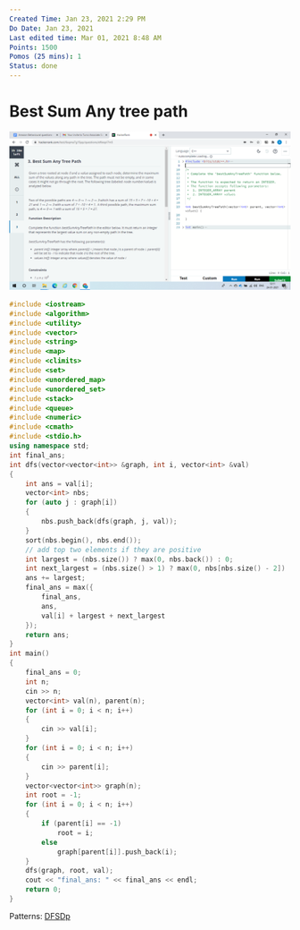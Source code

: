 ```yaml
---
Created Time: Jan 23, 2021 2:29 PM
Do Date: Jan 23, 2021
Last edited time: Mar 01, 2021 8:48 AM
Points: 1500
Pomos (25 mins): 1
Status: done
---
```


# Best Sum Any tree path

![Best%20Sum%20Any%20tree%20path%2060618483423243e89d6081fe5c013b4f/Untitled.png](Best%20Sum%20Any%20tree%20path%2060618483423243e89d6081fe5c013b4f/Untitled.png)
```cpp
#include <iostream>
#include <algorithm>
#include <utility>
#include <vector>
#include <string>
#include <map>
#include <climits>
#include <set>
#include <unordered_map>
#include <unordered_set>
#include <stack>
#include <queue>
#include <numeric>
#include <cmath>
#include <stdio.h>
using namespace std;
int final_ans;
int dfs(vector<vector<int>> &graph, int i, vector<int> &val)
{
	int ans = val[i];
	vector<int> nbs;
	for (auto j : graph[i])
	{
		nbs.push_back(dfs(graph, j, val));
	}
	sort(nbs.begin(), nbs.end());
	// add top two elements if they are positive
	int largest = (nbs.size()) ? max(0, nbs.back()) : 0;
	int next_largest = (nbs.size() > 1) ? max(0, nbs[nbs.size() - 2]) : 0;
	ans += largest;
	final_ans = max({
		final_ans,
		ans,
		val[i] + largest + next_largest
	});
	return ans;
}
int main()
{
	final_ans = 0;
	int n;
	cin >> n;
	vector<int> val(n), parent(n);
	for (int i = 0; i < n; i++)
	{
		cin >> val[i];
	}
	for (int i = 0; i < n; i++)
	{
		cin >> parent[i];
	}
	vector<vector<int>> graph(n);
	int root = -1;
	for (int i = 0; i < n; i++)
	{
		if (parent[i] == -1)
			root = i;
		else
			graph[parent[i]].push_back(i);
	}
	dfs(graph, root, val);
	cout << "final_ans: " << final_ans << endl;
	return 0;
}
```
Patterns: [DFS](DFS.md)[Dp](Dp.md)